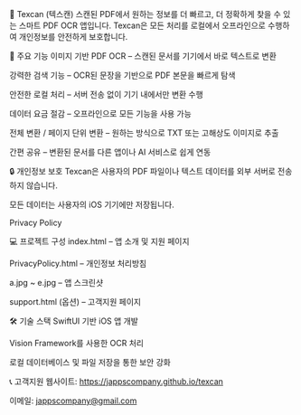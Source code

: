 📄 Texcan (텍스캔)
스캔된 PDF에서 원하는 정보를 더 빠르고, 더 정확하게 찾을 수 있는 스마트 PDF OCR 앱입니다.
Texcan은 모든 처리를 로컬에서 오프라인으로 수행하여 개인정보를 안전하게 보호합니다.

🚀 주요 기능
이미지 기반 PDF OCR – 스캔된 문서를 기기에서 바로 텍스트로 변환

강력한 검색 기능 – OCR된 문장을 기반으로 PDF 본문을 빠르게 탐색

안전한 로컬 처리 – 서버 전송 없이 기기 내에서만 변환 수행

데이터 요금 절감 – 오프라인으로 모든 기능을 사용 가능

전체 변환 / 페이지 단위 변환 – 원하는 방식으로 TXT 또는 고해상도 이미지로 추출

간편 공유 – 변환된 문서를 다른 앱이나 AI 서비스로 쉽게 연동

🔒 개인정보 보호
Texcan은 사용자의 PDF 파일이나 텍스트 데이터를 외부 서버로 전송하지 않습니다.

모든 데이터는 사용자의 iOS 기기에만 저장됩니다.

Privacy Policy

💻 프로젝트 구성
index.html – 앱 소개 및 지원 페이지

PrivacyPolicy.html – 개인정보 처리방침

a.jpg ~ e.jpg – 앱 스크린샷

support.html (옵션) – 고객지원 페이지

🛠️ 기술 스택
SwiftUI 기반 iOS 앱 개발

Vision Framework를 사용한 OCR 처리

로컬 데이터베이스 및 파일 저장을 통한 보안 강화

📞 고객지원
웹사이트: https://jappscompany.github.io/texcan

이메일: jappscompany@gmail.com
